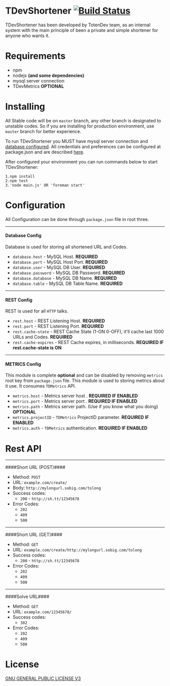TDevShortener [![Build Status](https://secure.travis-ci.org/TotenDev/TDevShortener.png?branch=master)](http://travis-ci.org/TotenDev/TDevShortener)
=========================

TDevShortener has been developed by TotenDev team, as an internal system with the main principle of been a private and simple shortener for anyone who wants it.

Requirements
=========
- npm
- nodejs **(and some dependencies)**
- mysql server connection
- TDevMetrics **OPTIONAL**

Installing
=========
All Stable code will be on `master` branch, any other branch is designated to unstable codes. So if you are installing for production environment, use `master` branch for better experience.

To run TDevShortener you MUST have mysql server connection and [database configured](TDevShortener/raw/master/application/db.sql). All credentials and preferences can be configured at package.json and are described [here](#configuration).

After configured your environment you can run commands below to start TDevShortener:

	1.npm install
	2.npm test
	3.'node main.js' OR 'foreman start'

Configuration
========
All Configuration can be done through `package.json` file in root three.

---
#### Database Config ####
Database is used for storing all shortened URL and Codes.
- `database.host` - MySQL Host. **REQUIRED**
- `database.port` - MySQL Host Port. **REQUIRED**
- `database.user` - MySQL DB User. **REQUIRED**
- `database.password` - MySQL DB Password. **REQUIRED**
- `database.database` - MySQL DB Name. **REQUIRED**
- `database.table` - MySQL DB Table Name. **REQUIRED**

---
#### REST Config ####
REST is used for all `HTTP` talks. 
- `rest.host` - REST Listening Host. **REQUIRED**
- `rest.port` - REST Listening Port. **REQUIRED**
- `rest.cache-state` - REST Cache State (1-ON 0-OFF), it'll cache last 1000 URLs and Codes. **REQUIRED**
- `rest.cache-expires` - REST Cache expires, in milliseconds. **REQUIRED IF rest.cache-state is ON**

---
#### METRICS Config ####
This module is complete **optional** and can be disabled by removing `metrics` root key from `package.json` file.
This module is used to storing metrics about it use. It consumes `TDMetrics` API.
- `metrics.host` - Metrics server host . **REQUIRED IF ENABLED**
- `metrics.port` - Metrics server port . **REQUIRED IF ENABLED**
- `metrics.path` - Metrics server path. (Use if you know what you doing) **OPTIONAL**
- `metrics.projectID` - `TDMetrics` ProjectID parameter. **REQUIRED IF ENABLED**
- `metrics.auth` - `TDMetrics` authentication. **REQUIRED IF ENABLED**

Rest API
========

---
####Short URL (POST)####
- Method: `POST`
- URL: `example.com/create/`
- Body: `http://mylongurl.sobig.com/tolong`
- Success codes: 
	- `200` - `http://sh.tt/12345678`
- Error Codes: 
	- `202`
	- `409`
	- `500`
	
---
####Short URL (GET)####
- Method: `GET`
- URL: `example.com/create/http://mylongurl.sobig.com/tolong`
- Success codes: 
	- `200` - `http://sh.tt/12345678`
- Error Codes: 
	- `202`
	- `409`
	- `500`

---
####Solve URL####
- Method: `GET`
- URL: `example.com/12345678/`
- Success codes: 
	- `302`
- Error Codes: 
	- `202`
	- `409`
	- `500`
	
License
========
[GNU GENERAL PUBLIC LICENSE V3](TDevShortener/raw/master/LICENSE)